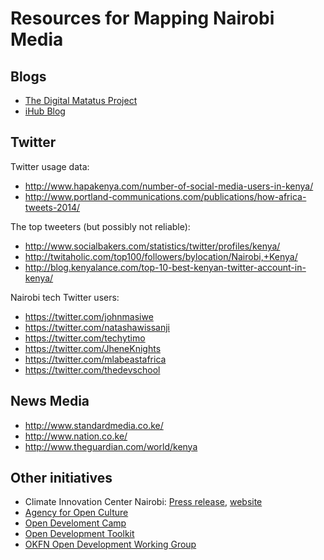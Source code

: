 # Resources for Mapping Nairobi Media

## Blogs

* [The Digital Matatus Project](https://medium.com/@transitapp/hello-nairobi-cc27bb5a73b7)
* [iHub Blog](http://community.ihub.co.ke/blogs/)


## Twitter

Twitter usage data: 

* <http://www.hapakenya.com/number-of-social-media-users-in-kenya/>
* <http://www.portland-communications.com/publications/how-africa-tweets-2014/>

The top tweeters (but possibly not reliable):

* <http://www.socialbakers.com/statistics/twitter/profiles/kenya/>
* <http://twitaholic.com/top100/followers/bylocation/Nairobi,+Kenya/>
* <http://blog.kenyalance.com/top-10-best-kenyan-twitter-account-in-kenya/>

Nairobi tech Twitter users:

* <https://twitter.com/johnmasiwe>
* <https://twitter.com/natashawissanji>
* <https://twitter.com/techytimo>
* <https://twitter.com/JheneKnights>
* <https://twitter.com/mlabeastafrica>
* <https://twitter.com/thedevschool>



## News Media


* <http://www.standardmedia.co.ke/>
* <http://www.nation.co.ke/>
* <http://www.theguardian.com/world/kenya>


## Other initiatives

* Climate Innovation Center Nairobi: [Press release](http://www.worldbank.org/en/news/press-release/2012/09/26/climate-innovation-center-opens-nairobi-unleash-kenya-green-business-potential), [website](http://www.kenyacic.org)
* [Agency for Open Culture](http://openculture.agency)
* [Open Develoment Camp](http://www.opendevelopmentcamp.org)
* [Open Development Toolkit](http://opendevtoolkit.net/en-US/)
* [OKFN Open Development Working Group](http://open-development.okfn.org)

